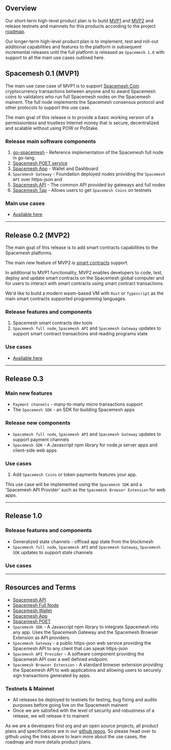## Overview

Our short-term high-level product plan is to build [MVP1](mvp1.md) and [MVP2](mvp2.md) and release testnets and mainnets for this products according to the project [roadmap](https://github.com/spacemeshos/go-spacemesh/wiki/Roadmap).

Our longer-term high-level product plan is to implement, test and roll-out additional capabilities and features to the platform in subsequent incremental releases until the full platform is released as `Spacemesh 1.0` with support to all the main use cases outlined here.

## Spacemesh 0.1 (MVP1)

The main use case case of MVP1 is to support [Spacemesh Coin](spacemesh_coin.md) cryptocurrency transactions between anyone and to award Spacemesh coins to validators who run full Spacemesh nodes on the Spacemesh mainent. The full node implements the Spacemesh consensus protocol and other protocols to support this use case.

The main goal of this release is to provide a basic working version of a permissionless and trustless Internet money that is secure, decentralized and scalable without using POW or PoStake.

### Release main software components

1. [go-spacemesh](https://github.com/spacemeshos/go-spacemesh) - Reference implementation of the Spacemesh full node in go-lang.
2. [Spacemesh POET service](https://github.com/spacemeshos/POET)
3. [Spacemesh App](https://github.com/spacemeshos/app) - Wallet and Dashboard
4. `Spacemesh Gateway` - Foundation deployed nodes providing the `Spacemesh API` over https-json and
5. [Spacemesh API](https://github.com/spacemeshos/go-spacemesh/wiki/spacemesh-api) - The common API provided by gateways and full nodes
6. [Spacemesh Tap](tap.md) - Allows users to get `Spacemesh Coins` on testnets

### Main use cases
- [Available here](mvp1.md)

---

## Release 0.2 (MVP2)

The main goal of this release is to add smart contracts capabilities to the Spacemesh platforms.

The main new feature of MVP2 is [smart contracts](https://github.com/spacemeshos/go-spacemesh/wiki/Smart-Contracts) support.

In additional to MVP1 functionality, MVP2 enables developers to code, test, deploy and update smart contracts on the Spacemesh global computer and for users to interact with smart contracts using smart contract transactions.

We'd like to build a modern wasm-based VM with `Rust` or `Typescript` as the main smart contracts supported programming languages.

### Release features and components
1. Spacemesh smart contracts dev tools
2. `Spacemesh full node`, `Spacemesh API` and `Spacemesh Gateway` updates to support smart contract transactions and reading programs state

### Use cases
- [Available here](mvp2.md)

---

## Release 0.3

### Main new features
- `Payment channels` - many-to-many micro transactions support
- The `Spacemesh SDK` - an SDK for building Spacemesh apps

### Release new components
- `Spacemesh full node`, `Spacemesh API` and `Spacemesh Gateway` updates to support payment channels
- `Spacemesh SDK` - A Javascript npm library for node.js server apps and client-side web apps

### Use cases
1. Add `Spacemesh Coins` or token payments features your app.

This use case will be implemented using the `Spacemesh SDK` and a 'Spacemesh API Provider' such as the `Spacemesh Browser Extension` for web apps.

----

## Release 1.0

### Release features and components
- Generalized state channels - offload app state from the blockmesh
- `Spacemesh full node`, `Spacemesh API` and `Spacemesh Gateway`, `Spacemesh SDK` updates to support state channels

### Use cases

----
## Resources and Terms

- [Spacemesh API](https://github.com/spacemeshos/go-spacemesh/wiki/spacemesh-api)
- [Spacemesh Full Node](https://github.com/spacemeshos/go-spacemesh)
- [Spacemesh Wallet](https://github.com/spacemeshos/app/wiki/wallet)
- [Spacemesh App](https://github.com/spacemeshos/app)
- [Spacemesh POET](https://github.com/spacemeshos/poet)
- `Spacemesh SDK` - A Javascript npm library to integrate Spacemesh into any app. Uses the Spacemesh Gateway and the Spacemesh Browser Extension as API providers.
- `Spacemesh Gateway` - a public https-json web service providing the Spacemesh API to any client that can speak https-json
- `Spacemesh API Provider` - A software component providing the Spacemesh API over a well defined endpoint.
- `Spacemesh Browser Extension` - A standard browser extension providing the Spacemesh API to web applications and allowing users to securely sign transactions generated by apps.

### Testnets & Mainnet
- All releases be deployed to testnets for testing, bug fixing and audits purposes before going live on the Spacemesh mainent
- Once we are satisfied with the level of security and robustness of a release, we will release it to mainent

As we are a developers first org and an open source projects, all product plans and specifications are in our [github repos](https://github.com/spacemeshos). So please head over to github using the links above to learn more about the use cases, the roadmap and more details product plans.
